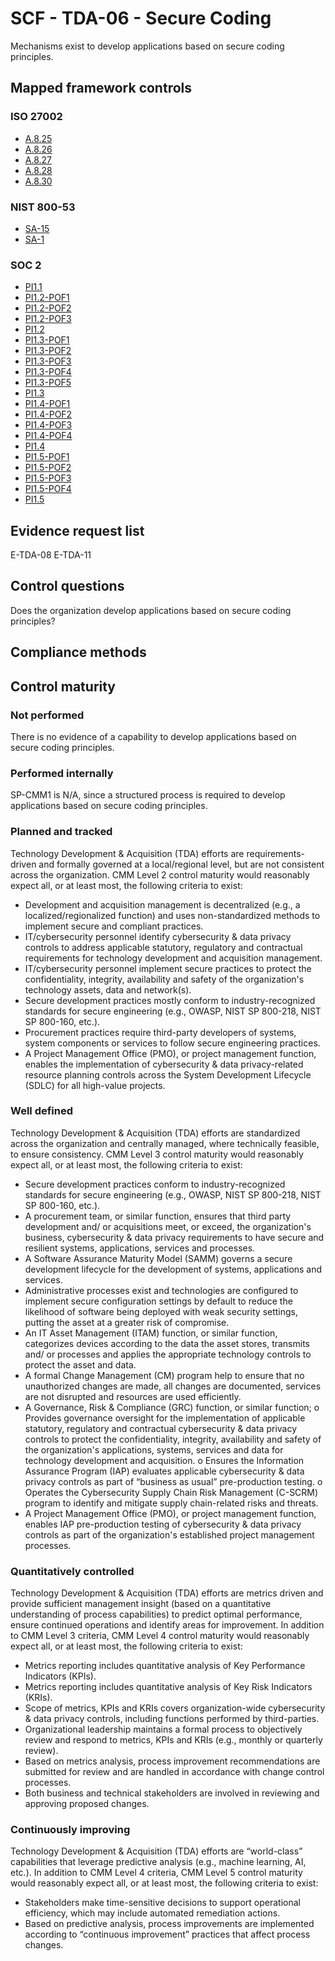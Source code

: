# SCF - TDA-06 - Secure Coding
Mechanisms exist to develop applications based on secure coding principles.
## Mapped framework controls
### ISO 27002
- [A.8.25](../iso27002/a-8.md#a825)
- [A.8.26](../iso27002/a-8.md#a826)
- [A.8.27](../iso27002/a-8.md#a827)
- [A.8.28](../iso27002/a-8.md#a828)
- [A.8.30](../iso27002/a-8.md#a830)

### NIST 800-53
- [SA-15](../nist80053/sa-15.md)
- [SA-1](../nist80053/sa-1.md)

### SOC 2
- [PI1.1](../soc2/pi11.md)
- [PI1.2-POF1](../soc2/pi12-pof1.md)
- [PI1.2-POF2](../soc2/pi12-pof2.md)
- [PI1.2-POF3](../soc2/pi12-pof3.md)
- [PI1.2](../soc2/pi12.md)
- [PI1.3-POF1](../soc2/pi13-pof1.md)
- [PI1.3-POF2](../soc2/pi13-pof2.md)
- [PI1.3-POF3](../soc2/pi13-pof3.md)
- [PI1.3-POF4](../soc2/pi13-pof4.md)
- [PI1.3-POF5](../soc2/pi13-pof5.md)
- [PI1.3](../soc2/pi13.md)
- [PI1.4-POF1](../soc2/pi14-pof1.md)
- [PI1.4-POF2](../soc2/pi14-pof2.md)
- [PI1.4-POF3](../soc2/pi14-pof3.md)
- [PI1.4-POF4](../soc2/pi14-pof4.md)
- [PI1.4](../soc2/pi14.md)
- [PI1.5-POF1](../soc2/pi15-pof1.md)
- [PI1.5-POF2](../soc2/pi15-pof2.md)
- [PI1.5-POF3](../soc2/pi15-pof3.md)
- [PI1.5-POF4](../soc2/pi15-pof4.md)
- [PI1.5](../soc2/pi15.md)

## Evidence request list
E-TDA-08
E-TDA-11

## Control questions
Does the organization develop applications based on secure coding principles?

## Compliance methods


## Control maturity
### Not performed
There is no evidence of a capability to develop applications based on secure coding principles.

### Performed internally
SP-CMM1 is N/A, since a structured process is required to develop applications based on secure coding principles.

### Planned and tracked
Technology Development & Acquisition (TDA) efforts are requirements-driven and formally governed at a local/regional level, but are not consistent across the organization. CMM Level 2 control maturity would reasonably expect all, or at least most, the following criteria to exist:
- Development and acquisition management is decentralized (e.g., a localized/regionalized function) and uses non-standardized methods to implement secure and compliant practices.
- IT/cybersecurity personnel identify cybersecurity & data privacy controls to address applicable statutory, regulatory and contractual requirements for technology development and acquisition management.
- IT/cybersecurity personnel implement secure practices to protect the confidentiality, integrity, availability and safety of the organization's technology assets, data and network(s).
- Secure development practices mostly conform to industry-recognized standards for secure engineering (e.g., OWASP, NIST SP 800-218, NIST SP 800-160, etc.).
- Procurement practices require third-party developers of systems, system components or services to follow secure engineering practices.
- A Project Management Office (PMO), or project management function, enables the implementation of cybersecurity & data privacy-related resource planning controls across the System Development Lifecycle (SDLC) for all high-value projects.

### Well defined
Technology Development & Acquisition (TDA) efforts are standardized across the organization and centrally managed, where technically feasible, to ensure consistency. CMM Level 3 control maturity would reasonably expect all, or at least most, the following criteria to exist:
- Secure development practices conform to industry-recognized standards for secure engineering (e.g., OWASP, NIST SP 800-218, NIST SP 800-160, etc.).
- A procurement team, or similar function, ensures that third party development and/ or acquisitions meet, or exceed, the organization's business, cybersecurity & data privacy requirements to have secure and resilient systems, applications, services and processes.
- A Software Assurance Maturity Model (SAMM) governs a secure development lifecycle for the development of systems, applications and services.
- Administrative processes exist and technologies are configured to implement secure configuration settings by default to reduce the likelihood of software being deployed with weak security settings, putting the asset at a greater risk of compromise.
- An IT Asset Management (ITAM) function, or similar function, categorizes devices according to the data the asset stores, transmits and/ or processes and applies the appropriate technology controls to protect the asset and data.
- A formal Change Management (CM) program help to ensure that no unauthorized changes are made, all changes are documented, services are not disrupted and resources are used efficiently.
- A Governance, Risk & Compliance (GRC) function, or similar function;
o	Provides governance oversight for the implementation of applicable statutory, regulatory and contractual cybersecurity & data privacy controls to protect the confidentiality, integrity, availability and safety of the organization's applications, systems, services and data for technology development and acquisition.
o	Ensures the Information Assurance Program (IAP) evaluates applicable cybersecurity & data privacy controls as part of “business as usual” pre-production testing.
o	Operates the Cybersecurity Supply Chain Risk Management (C-SCRM) program to identify and mitigate supply chain-related risks and threats.
- A Project Management Office (PMO), or project management function, enables IAP pre-production testing of cybersecurity & data privacy controls as part of the organization's established project management processes.

### Quantitatively controlled
Technology Development & Acquisition (TDA) efforts are metrics driven and provide sufficient management insight (based on a quantitative understanding of process capabilities) to predict optimal performance, ensure continued operations and identify areas for improvement. In addition to CMM Level 3 criteria, CMM Level 4 control maturity would reasonably expect all, or at least most, the following criteria to exist:
- Metrics reporting includes quantitative analysis of Key Performance Indicators (KPIs).
- Metrics reporting includes quantitative analysis of Key Risk Indicators (KRIs).
- Scope of metrics, KPIs and KRIs covers organization-wide cybersecurity & data privacy controls, including functions performed by third-parties.
- Organizational leadership maintains a formal process to objectively review and respond to metrics, KPIs and KRIs (e.g., monthly or quarterly review).
- Based on metrics analysis, process improvement recommendations are submitted for review and are handled in accordance with change control processes.
- Both business and technical stakeholders are involved in reviewing and approving proposed changes.

### Continuously improving
Technology Development & Acquisition (TDA) efforts are “world-class” capabilities that leverage predictive analysis (e.g., machine learning, AI, etc.). In addition to CMM Level 4 criteria, CMM Level 5 control maturity would reasonably expect all, or at least most, the following criteria to exist:
- Stakeholders make time-sensitive decisions to support operational efficiency, which may include automated remediation actions.
- Based on predictive analysis, process improvements are implemented according to “continuous improvement” practices that affect process changes.

